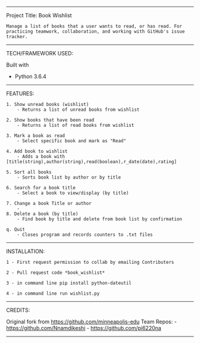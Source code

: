 **************************************************************************************************************************************
Project Title: Book Wishlist

	Manage a list of books that a user wants to read, or has read. For practicing teamwork, collaboration, and working with GitHub's issue tracker.

**************************************************************************************************************************************

TECH/FRAMEWORK USED:

Built with
   - Python 3.6.4
	
**************************************************************************************************************************************

FEATURES:

	1. Show unread books (wishlist)
		- Returns a list of unread books from wishlist
		
	2. Show books that have been read
		- Returns a list of read books from wishlist
		
	3. Mark a book as read
		- Select specific book and mark as "Read"
		
	4. Add book to wishlist
		- Adds a book with [title(string),author(string),read(boolean),r_date(date),rating]
		
	5. Sort all books
		- Sorts book list by author or by title
		
	6. Search for a book title
		- Select a book to view/display (by title)
	
	7. Change a book Title or author
		- 
	8. Delete a book (by title)
		- Find book by title and delete from book list by confirmation
		
	q. Quit
		- Closes program and records counters to .txt files

**************************************************************************************************************************************

INSTALLATION:

	1 - First request permission to collab by emailing Contributers
	
	2 - Pull request code *book_wishlist*
	
	3 - in command line pip install python-dateutil
	
	4 - in command line run wishlist.py
	
**************************************************************************************************************************************
CREDITS:

Original fork from https://github.com/minneapolis-edu
Team Repos: - https://github.com/Nnamdikeshi
			- https://github.com/pi6220na


**************************************************************************************************************************************


